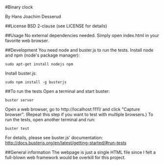 #Binary clock

By Hans Joachim Desserud

##License
BSD 2-clause (see LICENSE for details)

##Usage
No external dependencies needed. Simply open index.html in your favorite web
browser.

##Development
You need node and buster.js to run the tests.
Install node and npm (node's package manager):

    sudo apt-get install nodejs npm

Install buster.js:

    sudo npm install -g busterjs


##To run the tests
Open a terminal and start buster:

    buster server

Open a web browser, go to http://localhost:1111/ and click "Capture browser".
(Repeat this step if you want to test with multiple browsers.)
To run the tests, open another terminal and run:

    buster test

For details, please see buster.js' documentation:
http://docs.busterjs.org/en/latest/getting-started/#run-tests

##General information
The webpage is just a single HTML file since I felt a full-blown web framework
would be overkill for this project.
